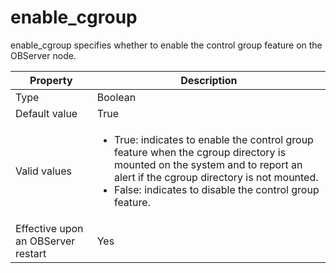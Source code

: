 # enable_cgroup

enable_cgroup specifies whether to enable the control group feature on the OBServer node.

| **Property** | **Description** |
| ------ | ------ |
| Type | Boolean |
| Default value | True |
| Valid values | <ul><li>True: indicates to enable the control group feature when the cgroup directory is mounted on the system and to report an alert if the cgroup directory is not mounted. </li><li>False: indicates to disable the control group feature. </li></ul> |
| Effective upon an OBServer restart | Yes |
